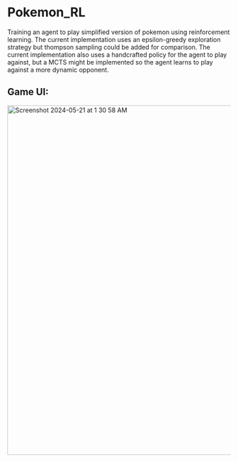 # Pokemon_RL
Training an agent to play simplified version of pokemon using reinforcement learning. The current implementation uses an epsilon-greedy exploration strategy but  thompson sampling could be added for comparison. The current implementation also uses a handcrafted policy for the agent to play against, but a MCTS might be implemented so the agent learns to play against a more dynamic opponent. 

## Game UI:

<img width="788" alt="Screenshot 2024-05-21 at 1 30 58 AM" src="https://github.com/arjunchandra2/Pokemon_RL/assets/144268250/ee1e009e-88ca-4cc7-af87-22e79f504d48">

